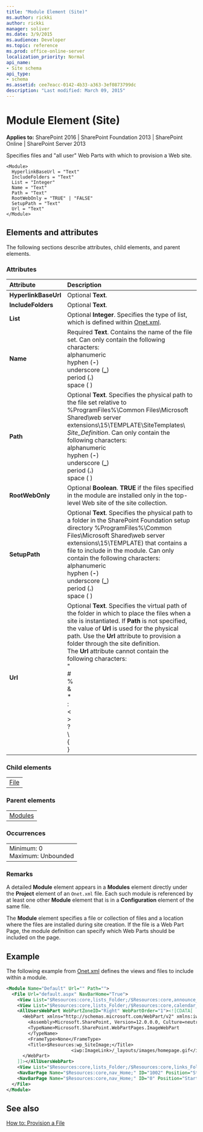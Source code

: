 ```yaml
---
title: "Module Element (Site)"
ms.author: rickki
author: rickki
manager: soliver
ms.date: 3/9/2015
ms.audience: Developer
ms.topic: reference
ms.prod: office-online-server
localization_priority: Normal
api_name:
- Site schema
api_type:
- schema
ms.assetid: cee7eacc-0142-4b33-a363-3ef0873799dc
description: "Last modified: March 09, 2015"
---
```


# Module Element (Site)

 
  
 **Applies to:** SharePoint 2016 | SharePoint Foundation 2013 | SharePoint Online | SharePoint Server 2013
  
Specifies files and "all user" Web Parts with which to provision a Web site.
  
```
<Module>
  HyperlinkBaseUrl = "Text"
  IncludeFolders = "Text"
  List = "Integer"
  Name = "Text"
  Path = "Text"
  RootWebOnly = "TRUE" | "FALSE"
  SetupPath = "Text"
  Url = "Text"
</Module>
```

## Elements and attributes

The following sections describe attributes, child elements, and parent elements.

### Attributes

|**Attribute**|**Description**|
|:-----|:-----|
|**HyperlinkBaseUrl** <br/> |Optional **Text**.  <br/> |
|**IncludeFolders** <br/> |Optional **Text**.  <br/> |
|**List** <br/> |Optional **Integer**. Specifies the type of list, which is defined within [Onet.xml](http://msdn.microsoft.com/library/b99d6657-d9ae-4135-a43c-c58cdfcdc6c1%28Office.15%29.aspx).  <br/> |
|**Name** <br/> | Required **Text**. Contains the name of the file set. Can only contain the following characters:  <br/>  alphanumeric  <br/>  hyphen (**-**)  <br/>  underscore (**_**)  <br/>  period (**.**)  <br/>  space ( )  <br/> |
|**Path** <br/> | Optional **Text**. Specifies the physical path to the file set relative to %ProgramFiles%\Common Files\Microsoft Shared\web server extensions\15\TEMPLATE\SiteTemplates\ _Site_Definition_. Can only contain the following characters:  <br/>  alphanumeric  <br/>  hyphen (**-**)  <br/>  underscore (**_**)  <br/>  period (**.**)  <br/>  space ( )  <br/> |
|**RootWebOnly** <br/> |Optional **Boolean**. **TRUE** if the files specified in the module are installed only in the top-level Web site of the site collection.  <br/> |
|**SetupPath** <br/> | Optional **Text**. Specifies the physical path to a folder in the SharePoint Foundation setup directory %ProgramFiles%\Common Files\Microsoft Shared\web server extensions\15\TEMPLATE) that contains a file to include in the module. Can only contain the following characters:  <br/>  alphanumeric  <br/>  hyphen (**-**)  <br/>  underscore (**_**)  <br/>  period (**.**)  <br/>  space ( )  <br/> |
|**Url** <br/> | Optional **Text**. Specifies the virtual path of the folder in which to place the files when a site is instantiated. If **Path** is not specified, the value of **Url** is used for the physical path. Use the **Url** attribute to provision a folder through the site definition.  <br/>  The **Url** attribute cannot contain the following characters:  <br/>  \"  <br/>  #  <br/>  %  <br/>  &amp;  <br/>  \*  <br/>  :  <br/>  \<  <br/>  \>  <br/>  ?  <br/>  \\  <br/>  {  <br/>  }  <br/>  |  <br/>  ~  <br/>  \x7f  <br/> |
   
### Child elements

||
|:-----|
|[File](file-element.md)|
   
### Parent elements

||
|:-----|
|[Modules](modules-element-site.md)|
   
### Occurrences

||
|:-----|
|Minimum: 0  <br/> Maximum: Unbounded  <br/> |
   
### Remarks

A detailed **Module** element appears in a **Modules** element directly under the **Project** element of an  `Onet.xml` file. Each such module is referenced by at least one other **Module** element that is in a **Configuration** element of the same file. 
  
The **Module** element specifies a file or collection of files and a location where the files are installed during site creation. If the file is a Web Part Page, the module definition can specify which Web Parts should be included on the page. 
  
## Example

The following example from [Onet.xml](http://msdn.microsoft.com/library/b99d6657-d9ae-4135-a43c-c58cdfcdc6c1%28Office.15%29.aspx) defines the views and files to include within a module. 
  
```XML
<Module Name="Default" Url="" Path="">
  <File Url="default.aspx" NavBarHome="True">
    <View List="$Resources:core,lists_Folder;/$Resources:core,announce_Folder;" BaseViewID="0" WebPartZoneID="Left" />
    <View List="$Resources:core,lists_Folder;/$Resources:core,calendar_Folder;" BaseViewID="0" RecurrenceRowset="TRUE" WebPartZoneID="Left" WebPartOrder="2" />
    <AllUsersWebPart WebPartZoneID="Right" WebPartOrder="1"><![CDATA[
      <WebPart xmlns="http://schemas.microsoft.com/WebPart/v2" xmlns:iwp="http://schemas.microsoft.com/WebPart/v2/Image">
        <Assembly>Microsoft.SharePoint, Version=12.0.0.0, Culture=neutral, PublicKeyToken=71e9bce111e9429c</Assembly>
        <TypeName>Microsoft.SharePoint.WebPartPages.ImageWebPart
        </TypeName>
        <FrameType>None</FrameType>
        <Title>$Resources:wp_SiteImage;</Title>
                        <iwp:ImageLink>/_layouts/images/homepage.gif</iwp:ImageLink>
      </WebPart>
    ]]></AllUsersWebPart>
    <View List="$Resources:core,lists_Folder;/$Resources:core,links_Folder;" BaseViewID="0" WebPartZoneID="Right" WebPartOrder="2" />
    <NavBarPage Name="$Resources:core,nav_Home;" ID="1002" Position="Start" />
    <NavBarPage Name="$Resources:core,nav_Home;" ID="0" Position="Start" />
  </File>
</Module>
```

## See also



[How to: Provision a File](http://msdn.microsoft.com/library/438d5a75-7f39-4fa9-a365-d86e8ba967b6%28Office.15%29.aspx)


